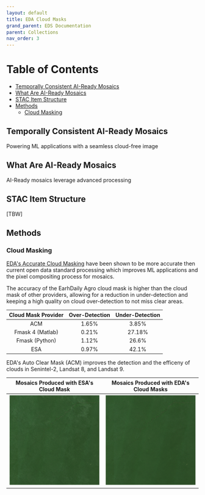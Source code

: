 ```yaml
---
layout: default
title: EDA Cloud Masks
grand_parent: EDS Documentation
parent: Collections
nav_order: 3
---
```


# Table of Contents
* [Temporally Consistent AI-Ready Mosaics](#temporally-consistent-ai-ready-mosaics)
* [What Are AI-Ready Mosaics](#what-are-ai-ready-mosaics)
* [STAC Item Structure](#stac-item-structure)
* [Methods](#methods)
    * [Cloud Masking](#cloud-masking)

## Temporally Consistent AI-Ready Mosaics

Powering ML applications with a seamless cloud-free image 

## What Are AI-Ready Mosaics
AI-Ready mosaics leverage advanced processing 

## STAC Item Structure
[TBW]

## Methods
### Cloud Masking

[EDA's Accurate Cloud Masking](https://earthdailyagro.com/spend-less-data-scientists-time-cleaning-data-high-quality-cloud-masks-for-sentinel2-landsat-and-others-available-today/) have been shown to be more accurate then current open data standard processing which improves ML applications and the pixel compositing process for mosaics. 

The accuracy of the EarhDaily Agro cloud mask is higher than the cloud mask of other providers, allowing for a reduction in under-detection and keeping a high quality on cloud over-detection to not miss clear areas. 

|Cloud Mask Provider|Over-Detection|Under-Detection|
|:----:|:----:|:----:|
ACM|1.65%|3.85%
Fmask 4 (Matlab)|0.21%|27.18%
Fmask (Python)|1.12%|26.6%
ESA|0.97%|42.1%


EDA's Auto Clear Mask (ACM) improves the detection and the efficeny of clouds in Senintel-2, Landsat 8, and Landsat 9.

| Mosaics Produced with ESA's Cloud Mask | Mosaics Produced with EDA's Cloud Masks |  
|---|----|
|![BaseCloudMaskMosaic](../Images/ProductImages/BaseCloudMaskMosaic.png) | ![EDACloudMaskMosaic](../Images/ProductImages/EDACloudMaskMosaic.png)|  




